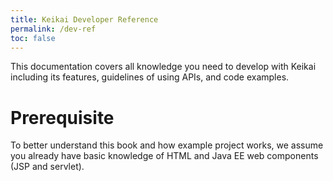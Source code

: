```yaml
---
title: Keikai Developer Reference
permalink: /dev-ref
toc: false
---
```


This documentation covers all knowledge you need to develop with Keikai including its features, guidelines of using APIs, and code examples.

# Prerequisite
To better understand this book and how example project works, we assume you already have basic knowledge of HTML and Java EE web components (JSP and servlet).

